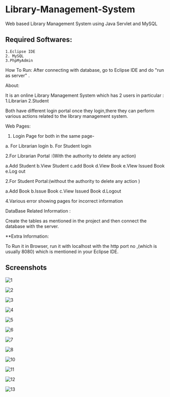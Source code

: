 # Library-Management-System
Web based Library Management System using Java Servlet and MySQL

## Required Softwares:
    1.Eclipse IDE
    2. MySQL
    3.PhpMyAdmin


How To Run:
After connecting with database, go to Eclipse IDE and do "run as server" .

About:

It is an online Library Management System which has 2 users in particular :
1.Librarian
2.Student

Both have different login portal once they login,there they can perform various actions related to the library management system.

Web Pages:
1. Login Page for both in the same page- 


a. For Librarian login
b. For Student login

2.For Librarian Portal :(With the authority to delete any action)


a.Add Student
b.View Student
c.add Book
d.View Book
e.VIew Issued Book
e.Log out 

2.For Student Portal:(without the authority to delete any action )


a.Add Book
b.Issue Book
c.View Issued Book
d.Logout 

4.Various error showing pages for incorrect information 



DataBase Related Information :



Create the tables as mentioned in the project and then connect the database with the server.

**Extra Information:



To Run it in Browser, run it with localhost with the http port no ,(which is usually 8080) which is mentioned in your Eclipse IDE.

## Screenshots

![1](https://github.com/Sagarika00/Library-Management-System/blob/master/images/Screenshot%20from%202020-05-21%2003-18-35.png)

![2](https://github.com/Sagarika00/Library-Management-System/blob/master/images/Screenshot%20from%202020-05-21%2003-18-56.png)

![3](https://github.com/Sagarika00/Library-Management-System/blob/master/images/Screenshot%20from%202020-05-21%2003-19-02.png)

![4](https://github.com/Sagarika00/Library-Management-System/blob/master/images/Screenshot%20from%202020-05-21%2003-19-08.png)

![5](https://github.com/Sagarika00/Library-Management-System/blob/master/images/Screenshot%20from%202020-05-21%2003-19-17.png)

![6](https://github.com/Sagarika00/Library-Management-System/blob/master/images/Screenshot%20from%202020-05-21%2003-19-24.png)

![7](https://github.com/Sagarika00/Library-Management-System/blob/master/images/Screenshot%20from%202020-05-21%2003-19-27.png)

![8](https://github.com/Sagarika00/Library-Management-System/blob/master/images/Screenshot%20from%202020-05-21%2003-19-35.png)

![10](https://github.com/Sagarika00/Library-Management-System/blob/master/images/Screenshot%20from%202020-05-21%2003-20-04.png)

![11](https://github.com/Sagarika00/Library-Management-System/blob/master/images/Screenshot%20from%202020-05-21%2003-20-09.png)

![12](https://github.com/Sagarika00/Library-Management-System/blob/master/images/Screenshot%20from%202020-05-21%2003-20-14.png)

![13](https://github.com/Sagarika00/Library-Management-System/blob/master/images/Screenshot%20from%202020-05-21%2003-20-18.png)
